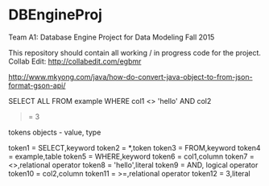 # DBEngineProj
Team A1: Database Engine Project for Data Modeling Fall 2015

This repository should contain all working / in progress code for the project.
Collab Edit: http://collabedit.com/egbmr

http://www.mkyong.com/java/how-do-convert-java-object-to-from-json-format-gson-api/

SELECT 
ALL
FROM 
example 
WHERE 
col1 
<> 
'hello'
AND
col2
>=
3

tokens objects - value, type

token1 = SELECT,keyword
token2 = *,token
token3 = FROM,keyword
token4 = example,table
token5 = WHERE,keyword
token6 = col1,column
token7 = <>,relational operator
token8 = 'hello',literal
token9 = AND, logical operator
token10 = col2,column
token11 = >=,relational operator
token12 = 3,literal
